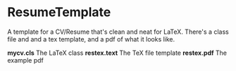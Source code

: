 # ResumeTemplate
A template for a CV/Resume that's clean and neat for LaTeX. There's a class file and and a tex template,
and a pdf of what it looks like. 

**mycv.cls**     The LaTeX class
**restex.text**  The TeX file template
**restex.pdf**   The example pdf
